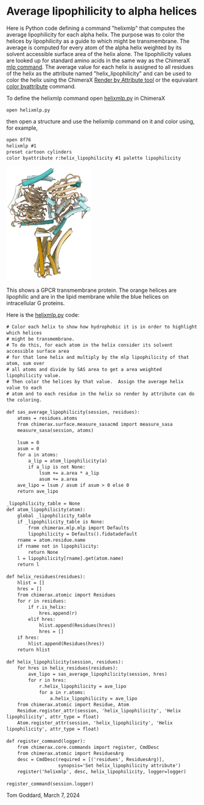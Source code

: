 # Average lipophilicity to alpha helices

Here is Python code defining a command "helixmlp" that computes the average lipophilicity for each alpha helix.  The purpose was to color the helices by lipophilicity as a guide to which might be transmembrane.  The average is computed for every atom of the alpha helix weighted by its solvent accessible surface area of the helix alone.  The lipophilicity values are looked up for standard amino acids in the same way as the ChimeraX [mlp command](https://www.cgl.ucsf.edu/chimerax/docs/user/commands/mlp.html).  The average value for each helix is assigned to all residues of the helix as the attribute named "helix_lipophilicity" and can be used to color the helix using the ChimeraX [Render by Attribute tool](https://www.rbvi.ucsf.edu/chimerax/docs/user/tools/render.html) or the equivalant [color byattribute](https://www.rbvi.ucsf.edu/chimerax/docs/user/commands/color.html#byattribute) command.

To define the helixmlp command open [helixmlp.py](helixmlp.py) in ChimeraX

    open helixmlp.py

then open a structure and use the helixmlp command on it and color using, for example,

    open 8f76
    helixmlp #1
    preset cartoon cylinders
    color byattribute r:helix_lipophilicity #1 palette lipophilicity

<img src="8f76_lipophilicity.png" height="300">

This shows a GPCR transmembrane protein.  The orange helices are lipophilic and are in the lipid membrane while the blue helices on intracellular G proteins.

Here is the [helixmlp.py](helixmlp.py) code:

    # Color each helix to show how hydrophobic it is in order to highlight which helices
    # might be transmembrane.
    # To do this, for each atom in the helix consider its solvent accessible surface area
    # for that lone helix and multiply by the mlp lipophilicity of that atom, sum over
    # all atoms and divide by SAS area to get a area weighted lipophilicity value.
    # Then color the helices by that value.  Assign the average helix value to each
    # atom and to each residue in the helix so render by attribute can do the coloring.

    def sas_average_lipophilicity(session, residues):
        atoms = residues.atoms
        from chimerax.surface.measure_sasacmd import measure_sasa
        measure_sasa(session, atoms)

        lsum = 0
        asum = 0
        for a in atoms:
            a_lip = atom_lipophilicity(a)
            if a_lip is not None:
                lsum += a.area * a_lip
                asum += a.area
        ave_lipo = lsum / asum if asum > 0 else 0
        return ave_lipo

    _lipophilicity_table = None
    def atom_lipophilicity(atom):
        global _lipophilicity_table
        if _lipophilicity_table is None:
            from chimerax.mlp.mlp import Defaults
            lipophilicity = Defaults().fidatadefault
        rname = atom.residue.name
        if rname not in lipophilicity:
            return None
        l = lipophilicity[rname].get(atom.name)
        return l

    def helix_residues(residues):
        hlist = []
        hres = []
        from chimerax.atomic import Residues
        for r in residues:
            if r.is_helix:
                hres.append(r)
            elif hres:
                hlist.append(Residues(hres))
                hres = []
        if hres:
            hlist.append(Residues(hres))
        return hlist

    def helix_lipophilicity(session, residues):
        for hres in helix_residues(residues):
            ave_lipo = sas_average_lipophilicity(session, hres)
            for r in hres:
                r.helix_lipophilicity = ave_lipo
                for a in r.atoms:
                    a.helix_lipophilicity = ave_lipo
        from chimerax.atomic import Residue, Atom
        Residue.register_attr(session, 'helix_lipophilicity', 'Helix lipophilicity', attr_type = float)
        Atom.register_attr(session, 'helix_lipophilicity', 'Helix lipophilicity', attr_type = float)

    def register_command(logger):
        from chimerax.core.commands import register, CmdDesc
        from chimerax.atomic import ResiduesArg
        desc = CmdDesc(required = [('residues', ResiduesArg)],
                       synopsis='Set helix_lipophilicity attribute')
        register('helixmlp', desc, helix_lipophilicity, logger=logger)

    register_command(session.logger)



Tom Goddard, March 7, 2024
